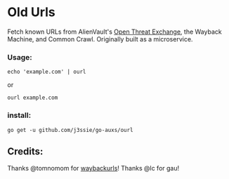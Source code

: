 # Old Urls
Fetch known URLs from AlienVault's [Open Threat Exchange](https://otx.alienvault.com), the Wayback Machine, and Common Crawl. Originally built as a microservice.

### Usage:
```
echo 'example.com' | ourl
```

or

```
ourl example.com
```

### install:
```
go get -u github.com/j3ssie/go-auxs/ourl
```

## Credits:
Thanks @tomnomom for [waybackurls](https://github.com/tomnomnom/waybackurls)!
Thanks @lc for gau!